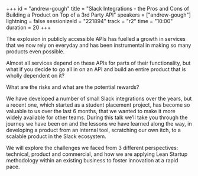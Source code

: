 +++
id = "andrew-gough"
title = "Slack Integrations - the Pros and Cons of Building a Product on Top of a 3rd Party API"
speakers = ["andrew-gough"]
lightning = false
sessionizeId = "221894"
track = "r2"
time = "10:00"
duration = 20
+++

The explosion in publicly accessible APIs has fuelled a growth in services that we now rely on everyday and has been instrumental in making so many products even possible.

Almost all services depend on these APIs for parts of their functionality, but what if you decide to go all in on an API and build an entire product that is wholly dependent on it?

What are the risks and what are the potential rewards?

We have developed a number of small Slack integrations over the years, but a recent one, which started as a student placement project, has become so valuable to us over the last 6 months, that we wanted to make it more widely available for other teams. During this talk we’ll take you through the journey we have been on and the lessons we have learned along the way, in developing a product from an internal tool, scratching our own itch, to a scalable product in the Slack ecosystem.

We will explore the challenges we faced from 3 different perspectives: technical, product and commercial, and how we are applying Lean Startup methodology within an existing business to foster innovation at a rapid pace.